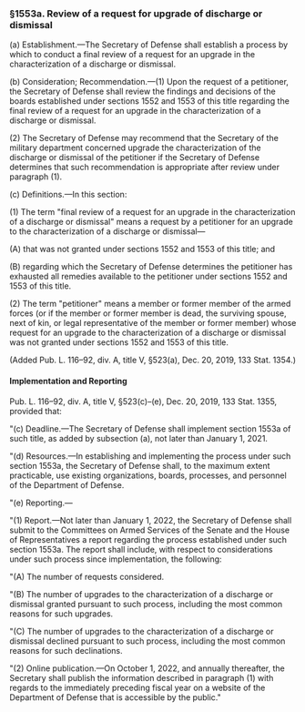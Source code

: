 ### §1553a. Review of a request for upgrade of discharge or dismissal ###

(a) Establishment.—The Secretary of Defense shall establish a process by which to conduct a final review of a request for an upgrade in the characterization of a discharge or dismissal.

(b) Consideration; Recommendation.—(1) Upon the request of a petitioner, the Secretary of Defense shall review the findings and decisions of the boards established under sections 1552 and 1553 of this title regarding the final review of a request for an upgrade in the characterization of a discharge or dismissal.

(2) The Secretary of Defense may recommend that the Secretary of the military department concerned upgrade the characterization of the discharge or dismissal of the petitioner if the Secretary of Defense determines that such recommendation is appropriate after review under paragraph (1).

(c) Definitions.—In this section:

(1) The term "final review of a request for an upgrade in the characterization of a discharge or dismissal" means a request by a petitioner for an upgrade to the characterization of a discharge or dismissal—

(A) that was not granted under sections 1552 and 1553 of this title; and

(B) regarding which the Secretary of Defense determines the petitioner has exhausted all remedies available to the petitioner under sections 1552 and 1553 of this title.

(2) The term "petitioner" means a member or former member of the armed forces (or if the member or former member is dead, the surviving spouse, next of kin, or legal representative of the member or former member) whose request for an upgrade to the characterization of a discharge or dismissal was not granted under sections 1552 and 1553 of this title.

(Added Pub. L. 116–92, div. A, title V, §523(a), Dec. 20, 2019, 133 Stat. 1354.)

#### Implementation and Reporting ####

Pub. L. 116–92, div. A, title V, §523(c)–(e), Dec. 20, 2019, 133 Stat. 1355, provided that:

"(c) Deadline.—The Secretary of Defense shall implement section 1553a of such title, as added by subsection (a), not later than January 1, 2021.

"(d) Resources.—In establishing and implementing the process under such section 1553a, the Secretary of Defense shall, to the maximum extent practicable, use existing organizations, boards, processes, and personnel of the Department of Defense.

"(e) Reporting.—

"(1) Report.—Not later than January 1, 2022, the Secretary of Defense shall submit to the Committees on Armed Services of the Senate and the House of Representatives a report regarding the process established under such section 1553a. The report shall include, with respect to considerations under such process since implementation, the following:

"(A) The number of requests considered.

"(B) The number of upgrades to the characterization of a discharge or dismissal granted pursuant to such process, including the most common reasons for such upgrades.

"(C) The number of upgrades to the characterization of a discharge or dismissal declined pursuant to such process, including the most common reasons for such declinations.

"(2) Online publication.—On October 1, 2022, and annually thereafter, the Secretary shall publish the information described in paragraph (1) with regards to the immediately preceding fiscal year on a website of the Department of Defense that is accessible by the public."